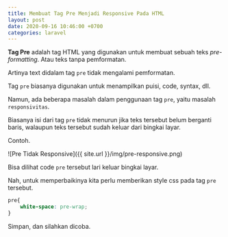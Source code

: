 ```yaml
---
title: Membuat Tag Pre Menjadi Responsive Pada HTML
layout: post
date: 2020-09-16 10:46:00 +0700
categories: laravel
---
```


**Tag Pre**  adalah tag HTML yang digunakan untuk membuat sebuah teks *pre-formatting*. Atau teks tanpa pemformatan.

Artinya text didalam tag `pre` tidak mengalami pemformatan.

Tag `pre` biasanya digunakan untuk menampilkan puisi, code, syntax, dll.

Namun, ada beberapa masalah dalam penggunaan tag `pre`, yaitu masalah `responsivitas`.

Biasanya isi dari tag `pre` tidak menurun jika teks tersebut belum berganti baris, walaupun teks tersebut sudah keluar dari bingkai layar.

Contoh.

![Pre Tidak Responsive]({{ site.url }}/img/pre-responsive.png)

Bisa dilihat code `pre` tersebut lari keluar bingkai layar.

Nah, untuk memperbaikinya kita perlu memberikan style css pada tag `pre` tersebut.

```css
pre{
    white-space: pre-wrap;
}
```

Simpan, dan silahkan dicoba.